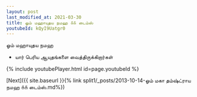 ```yaml
---
layout: post
last_modified_at: 2021-03-30
title: ஓம் மஹாயுதய நமஹ ௧௧ டைம்ஸ்
youtubeId: kQyI9Uatgr0
---
```

 
 
 ஓம் மஹாயுதய நமஹ  
 
 -  யார் பெரிய ஆயுதங்களை வைத்திருக்கிறார்கள் 
 
  
 
  
 
 
 
 
 
 


{% include youtubePlayer.html id=page.youtubeId %}
 
[Next]({{ site.baseurl }}{% link  split1/_posts/2013-10-14-ஓம் மகா தம்ஷ்ட்ராய நமஹ ௧௧ டைம்ஸ்.md%})
 
